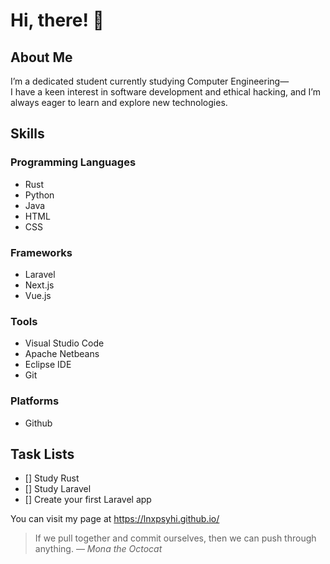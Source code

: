 # Hi, there! :wave:

## About Me
I’m a dedicated student currently studying Computer Engineering—  
I have a keen interest in software development and ethical hacking,
and I’m always eager to learn and explore new technologies.

## Skills

### Programming Languages
- Rust
- Python
- Java
- HTML
- CSS

### Frameworks
- Laravel
- Next.js
- Vue.js

### Tools
- Visual Studio Code
- Apache Netbeans
- Eclipse IDE
- Git

### Platforms
- Github

## Task Lists
- [] Study Rust
- [] Study Laravel
- [] Create your first Laravel app

You can visit my page at https://lnxpsyhi.github.io/

> If we pull together and commit ourselves, then we can push through anything.
— *Mona the Octocat*

<!-- TO DO: add more details about me later -->
